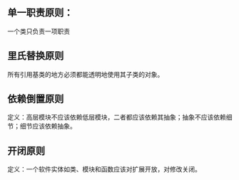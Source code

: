 ## 单一职责原则：

一个类只负责一项职责

## 里氏替换原则

所有引用基类的地方必须都能透明地使用其子类的对象。

## 依赖倒置原则

定义：高层模块不应该依赖低层模块，二者都应该依赖其抽象；抽象不应该依赖细节；细节应该依赖抽象。

## 开闭原则

定义：一个软件实体如类、模块和函数应该对扩展开放，对修改关闭。
